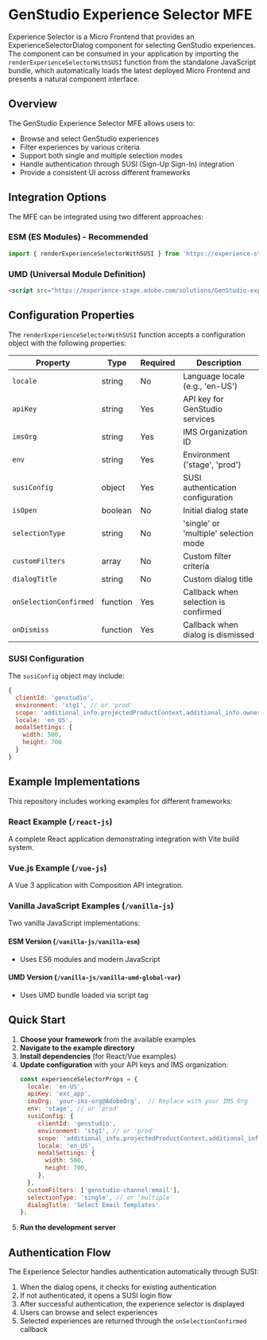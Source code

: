# GenStudio Experience Selector MFE 

Experience Selector is a Micro Frontend that provides an ExperienceSelectorDialog component for selecting GenStudio experiences. The component can be consumed in your application by importing the `renderExperienceSelectorWithSUSI` function from the standalone JavaScript bundle, which automatically loads the latest deployed Micro Frontend and presents a natural component interface.

## Overview

The GenStudio Experience Selector MFE allows users to:
- Browse and select GenStudio experiences
- Filter experiences by various criteria
- Support both single and multiple selection modes
- Handle authentication through SUSI (Sign-Up Sign-In) integration
- Provide a consistent UI across different frameworks

## Integration Options

The MFE can be integrated using two different approaches:

### ESM (ES Modules) - Recommended
```javascript
import { renderExperienceSelectorWithSUSI } from 'https://experience-stage.adobe.com/solutions/GenStudio-experience-selector-mfe/static-assets/resources/@genstudio/experience-selector/esm/standalone.js';
```

### UMD (Universal Module Definition)
```html
<script src="https://experience-stage.adobe.com/solutions/GenStudio-experience-selector-mfe/static-assets/resources/@genstudio/experience-selector/umd/standalone.js"></script>
```

## Configuration Properties

The `renderExperienceSelectorWithSUSI` function accepts a configuration object with the following properties:

| Property | Type | Required | Description |
|----------|------|----------|-------------|
| `locale` | string | No | Language locale (e.g., 'en-US') |
| `apiKey` | string | Yes | API key for GenStudio services |
| `imsOrg` | string | Yes | IMS Organization ID |
| `env` | string | Yes | Environment ('stage', 'prod') |
| `susiConfig` | object | Yes | SUSI authentication configuration |
| `isOpen` | boolean | No | Initial dialog state |
| `selectionType` | string | No | 'single' or 'multiple' selection mode |
| `customFilters` | array | No | Custom filter criteria |
| `dialogTitle` | string | No | Custom dialog title |
| `onSelectionConfirmed` | function | Yes | Callback when selection is confirmed |
| `onDismiss` | function | Yes | Callback when dialog is dismissed |

### SUSI Configuration

The `susiConfig` object may include:

```javascript
{
  clientId: 'genstudio',
  environment: 'stg1', // or 'prod'
  scope: 'additional_info.projectedProductContext,additional_info.ownerOrg,AdobeID,openid,session,read_organizations,ab.manage',
  locale: 'en_US',
  modalSettings: {
    width: 500,
    height: 700
  }
}
```

## Example Implementations

This repository includes working examples for different frameworks:

### React Example (`/react-js`)
A complete React application demonstrating integration with Vite build system.

### Vue.js Example (`/vue-js`) 
A Vue 3 application with Composition API integration.

### Vanilla JavaScript Examples (`/vanilla-js`)
Two vanilla JavaScript implementations:

#### ESM Version (`/vanilla-js/vanilla-esm`)
- Uses ES6 modules and modern JavaScript

#### UMD Version (`/vanilla-js/vanilla-umd-global-var`)
- Uses UMD bundle loaded via script tag

## Quick Start

1. **Choose your framework** from the available examples
2. **Navigate to the example directory**
3. **Install dependencies** (for React/Vue examples)
4. **Update configuration** with your API keys and IMS organization:
   ```javascript
   const experienceSelectorProps = {
     locale: 'en-US',
     apiKey: 'exc_app',           
     imsOrg: 'your-ims-org@AdobeOrg',  // Replace with your IMS Org
     env: 'stage', // or 'prod'
     susiConfig: {
        clientId: 'genstudio',
        environment: 'stg1', // or 'prod'
        scope: 'additional_info.projectedProductContext,additional_info.ownerOrg,AdobeID,openid,session,read_organizations,ab.manage',
        locale: 'en_US',
        modalSettings: {
          width: 500,
          height: 700,
        },
     },
     customFilters: ['genstudio-channel:email'],
     selectionType: 'single', // or 'multiple'
     dialogTitle: 'Select Email Templates'
   };
   ```
5. **Run the development server**

## Authentication Flow

The Experience Selector handles authentication automatically through SUSI:

1. When the dialog opens, it checks for existing authentication
2. If not authenticated, it opens a SUSI login flow
3. After successful authentication, the experience selector is displayed
4. Users can browse and select experiences
5. Selected experiences are returned through the `onSelectionConfirmed` callback

